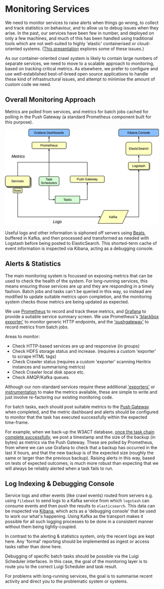 Monitoring Services
===================

We need to monitor services to raise alerts when things go wrong, to collect and track statistics on behaviour, and to allow us to debug issues when they arise. In the past, our services have been few in number, and deployed on only a few machines, and much of this has been handled using traditional tools which are not well-suited to highly 'elastic' containerised or cloud-oriented systems. ([This presentation](https://www.youtube.com/watch?v=hCBGyLRJ1qo) explores some of these issues.)

As our container-oriented crawl system is likely to contain large numbers of separate services, we need to move to a scalable approach to monitoring, based on tracking critical metrics. As elsewhere, we prefer to configure and use well-established best-of-breed open source applications to handle these kind of infrastructural issues, and attempt to minimise the amount of custom code we need.

Overall Monitoring Approach
---------------------------

Metrics are polled from services, and metrics for batch jobs cached for polling in the Push Gateway (a standard Prometheus component built for this purpose).

![Monitoring for Alerts, Statistics & Debugging](./drawings/ng-was-monitoring.jpg)

Useful logs and other information is siphoned off servers using [Beats](https://www.elastic.co/products/beats), buffered in Kafka, and then processed and transformed as needed with Logstash before being posted to ElasticSearch. This shorted-term cache of event information is inspected via Kibana, acting as a debugging console.

Alerts & Statistics
-------------------

The main monitoring system is focussed on exposing metrics that can be used to check the health of the system. For long-running services, this means ensuring those services are up and they are responding in a timely fashion. Batch jobs and tasks can't be queried in this way, so instead are modified to update suitable metrics upon completion, and the monitoring system checks those metrics are being updated as expected.

We use [Prometheus](https://prometheus.io/) to record and track these metrics, and [Grafana](https://grafana.com/) to provide a sutiable service summary screen. We use Prometheus's ['blackbox exporter'](https://github.com/prometheus/blackbox_exporter) to monitor generic HTTP endpoints, and the ['pushgateway'](https://prometheus.io/docs/instrumenting/pushing/) to record metrics from batch jobs.

Areas to monitor:

- Check HTTP-based services are up and responsive (in groups)
- Check HDFS storage status and increase. (requires a custom 'exporter' to scrape HTML tags)
- Check Crawler status (requires a custom 'exporter' scanning Heritrix instances and summarising metrics)
- Check Crawler local disk space etc.
- Check AMQP/Kafka queues.

Although our non-standard services require these additional ['exporters'](https://prometheus.io/docs/instrumenting/writing_exporters/) or [instrumentation](https://prometheus.io/docs/instrumenting/clientlibs/) to make the metrics available, these are simple to write and just involve re-factoring our existing monitoring code.

For batch tasks, each should post suitable metrics to the [Push Gateway](https://prometheus.io/docs/instrumenting/pushing/) when completed, and the metric dashboard and alerts should be configured to monitor that the task has executed successfully within the expected time-frame.

For example, when we back-up the W3ACT database, [once the task chain complete successfully](http://luigi.readthedocs.io/en/stable/tasks.html#events-and-callbacks), we post a timestamp and the size of the backup (in bytes) as metrics via the Push Gateway. These are polled by Prometheus, from where we can use Grafana to check that a backup has occurred in the last X hours, and that the new backup is of the expected size (roughly the same or larger than the previous backup). Raising alerts in this way, based on tests of expected outcomes, is much more robust than expecting that we will always be reliably alerted when a task fails to run.


Log Indexing & Debugging Console
--------------------------------

Service logs and other events (like crawl events) routed from servers e.g. using `filebeat` to send logs to a Kafka service from which `logstash` can consume events and then push the results to `elasticsearch`. This data can be inspected via [Kibana](https://www.elastic.co/products/kibana), which acts as a 'debugging console' that be used to work our what's happening. Using Kafka as the transport makes it possible for all such logging processes to be done in a consistent manner without them being tightly-coupled.

In contrast to the alerting & statistics system, only the recent logs are kept here. Any 'formal' reporting should be implemented as ingest or access tasks rather than done here.

Debugging of specific batch tasks should be possible via the Luigi Scheduler interfaces. In this case, the goal of the monitoring layer is to route you to the correct Luigi Scheduler and task result.

For problems with long-running services, the goal is to summarise recent activity and direct you to the problematic system or systems.


